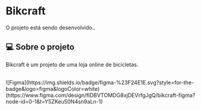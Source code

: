 # Bikcraft
O projeto está sendo desenvolvido.. 


## 💻 Sobre o projeto
Bikcraft é um projeto de uma loja online de bicicletas.
<br>
<br>
<div>
  ![Figma](https://img.shields.io/badge/figma-%23F24E1E.svg?style=for-the-badge&logo=figma&logoColor=white)
  (https://www.figma.com/design/fIDBVTOMDG8xjDEVrfgJgQ/bikcraft-figma?node-id=0-1&t=Y5ZKeu50N4sn9aLn-1)
</div>

